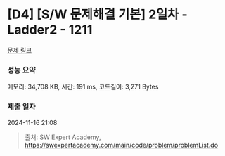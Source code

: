 # [D4] [S/W 문제해결 기본] 2일차 - Ladder2 - 1211 

[문제 링크](https://swexpertacademy.com/main/code/problem/problemDetail.do?contestProbId=AV14BgD6AEECFAYh) 

### 성능 요약

메모리: 34,708 KB, 시간: 191 ms, 코드길이: 3,271 Bytes

### 제출 일자

2024-11-16 21:08



> 출처: SW Expert Academy, https://swexpertacademy.com/main/code/problem/problemList.do